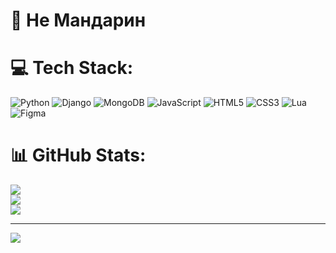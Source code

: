 # 🍊 Не Мандарин

# 💻 Tech Stack:
![Python](https://img.shields.io/badge/python-3670A0?style=flat&logo=python&logoColor=ffdd54) ![Django](https://img.shields.io/badge/django-%23092E20.svg?style=flat&logo=django&logoColor=white) ![MongoDB](https://img.shields.io/badge/MongoDB-%234ea94b.svg?style=flat&logo=mongodb&logoColor=white) ![JavaScript](https://img.shields.io/badge/javascript-%23323330.svg?style=flat&logo=javascript&logoColor=%23F7DF1E) ![HTML5](https://img.shields.io/badge/html5-%23E34F26.svg?style=flat&logo=html5&logoColor=white) ![CSS3](https://img.shields.io/badge/css3-%231572B6.svg?style=flat&logo=css3&logoColor=white) ![Lua](https://img.shields.io/badge/lua-%232C2D72.svg?style=flat&logo=lua&logoColor=white) ![Figma](https://img.shields.io/badge/figma-%23F24E1E.svg?style=flat&logo=figma&logoColor=white)
# 📊 GitHub Stats:
![](https://github-readme-stats.vercel.app/api?username=AnDr-WaY&theme=default&hide_border=false&include_all_commits=true&count_private=true)<br/>
![](https://github-readme-streak-stats.herokuapp.com/?user=AnDr-WaY&theme=default&hide_border=false)<br/>
![](https://github-readme-stats.vercel.app/api/top-langs/?username=AnDr-WaY&theme=default&hide_border=false&include_all_commits=true&count_private=true&layout=compact)

---
[![](https://visitcount.itsvg.in/api?id=AnDr-WaY&icon=6&color=7)](https://visitcount.itsvg.in)